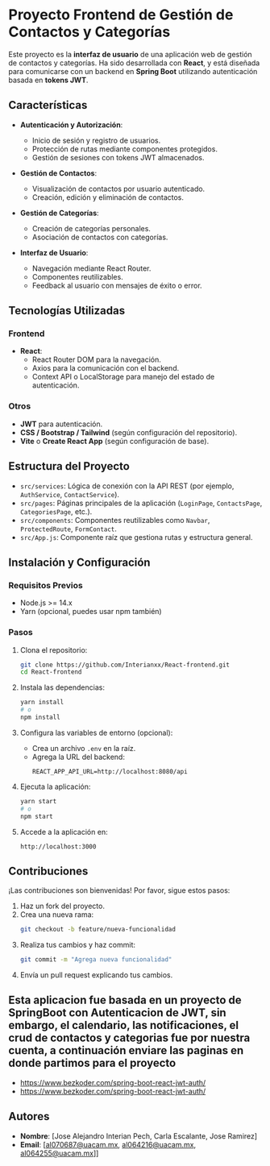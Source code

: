 # Proyecto Frontend de Gestión de Contactos y Categorías

Este proyecto es la **interfaz de usuario** de una aplicación web de gestión de contactos y categorías. Ha sido desarrollada con **React**, y está diseñada para comunicarse con un backend en **Spring Boot** utilizando autenticación basada en **tokens JWT**.

## Características

- **Autenticación y Autorización**:
  - Inicio de sesión y registro de usuarios.
  - Protección de rutas mediante componentes protegidos.
  - Gestión de sesiones con tokens JWT almacenados.

- **Gestión de Contactos**:
  - Visualización de contactos por usuario autenticado.
  - Creación, edición y eliminación de contactos.

- **Gestión de Categorías**:
  - Creación de categorías personales.
  - Asociación de contactos con categorías.

- **Interfaz de Usuario**:
  - Navegación mediante React Router.
  - Componentes reutilizables.
  - Feedback al usuario con mensajes de éxito o error.

## Tecnologías Utilizadas

### Frontend
- **React**:
  - React Router DOM para la navegación.
  - Axios para la comunicación con el backend.
  - Context API o LocalStorage para manejo del estado de autenticación.

### Otros
- **JWT** para autenticación.
- **CSS / Bootstrap / Tailwind** (según configuración del repositorio).
- **Vite** o **Create React App** (según configuración de base).

## Estructura del Proyecto

- `src/services`: Lógica de conexión con la API REST (por ejemplo, `AuthService`, `ContactService`).
- `src/pages`: Páginas principales de la aplicación (`LoginPage`, `ContactsPage`, `CategoriesPage`, etc.).
- `src/components`: Componentes reutilizables como `Navbar`, `ProtectedRoute`, `FormContact`.
- `src/App.js`: Componente raíz que gestiona rutas y estructura general.

## Instalación y Configuración

### Requisitos Previos
- Node.js >= 14.x
- Yarn (opcional, puedes usar npm también)

### Pasos

1. Clona el repositorio:
   ```bash
   git clone https://github.com/Interianxx/React-frontend.git
   cd React-frontend
   ```

2. Instala las dependencias:
   ```bash
   yarn install
   # o
   npm install
   ```

3. Configura las variables de entorno (opcional):
   - Crea un archivo `.env` en la raíz.
   - Agrega la URL del backend:
     ```
     REACT_APP_API_URL=http://localhost:8080/api
     ```

4. Ejecuta la aplicación:
   ```bash
   yarn start
   # o
   npm start
   ```

5. Accede a la aplicación en:
   ```
   http://localhost:3000
   ```

## Contribuciones

¡Las contribuciones son bienvenidas! Por favor, sigue estos pasos:

1. Haz un fork del proyecto.
2. Crea una nueva rama:
   ```bash
   git checkout -b feature/nueva-funcionalidad
   ```
3. Realiza tus cambios y haz commit:
   ```bash
   git commit -m "Agrega nueva funcionalidad"
   ```
4. Envía un pull request explicando tus cambios.

## Esta aplicacion fue basada en un proyecto de SpringBoot con Autenticacion de JWT, sin embargo, el calendario, las notificaciones, el crud de contactos y categorias fue por nuestra cuenta, a continuación enviare las paginas en donde partimos para el proyecto

- https://www.bezkoder.com/spring-boot-react-jwt-auth/
- https://www.bezkoder.com/spring-boot-react-jwt-auth/

## Autores 

- **Nombre**: [Jose Alejandro Interian Pech, Carla Escalante, Jose Ramirez]
- **Email**: [al070687@uacam.mx, al064216@uacam.mx, al064255@uacam.mx]]

